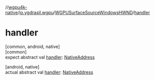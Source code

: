 //[wgpu4k-native](../../../index.md)/[io.ygdrasil.wgpu](../index.md)/[WGPUSurfaceSourceWindowsHWND](index.md)/[handler](handler.md)

# handler

[common, android, native]\
[common]\
expect abstract val [handler](handler.md): [NativeAddress](../../ffi/-native-address/index.md)

[android, native]\
actual abstract val [handler](handler.md): [NativeAddress](../../ffi/-native-address/index.md)